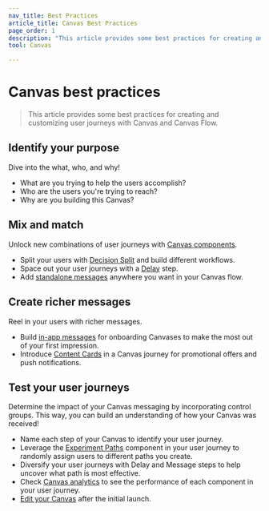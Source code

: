 ```yaml
---
nav_title: Best Practices
article_title: Canvas Best Practices
page_order: 1
description: "This article provides some best practices for creating and customizing user journeys with Canvas and Canvas Flow."
tool: Canvas

---
```


# Canvas best practices

> This article provides some best practices for creating and customizing user journeys with Canvas and Canvas Flow.

## Identify your purpose

Dive into the what, who, and why!
- What are you trying to help the users accomplish?
- Who are the users you're trying to reach?
- Why are you building this Canvas?

## Mix and match

Unlock new combinations of user journeys with [Canvas components]({{site.baseurl}}/user_guide/engagement_tools/canvas/canvas_components).
- Split your users with [Decision Split]({{site.baseurl}}/user_guide/engagement_tools/canvas/canvas_components/decision_split/) and build different workflows.
- Space out your user journeys with a [Delay]({{site.baseurl}}/user_guide/engagement_tools/canvas/canvas_components/delay_step/) step.
- Add [standalone messages]({{site.baseurl}}/user_guide/engagement_tools/canvas/canvas_components/message_step/) anywhere you want in your Canvas flow. 

## Create richer messages

Reel in your users with richer messages.

- Build [in-app messages]({{site.baseurl}}/user_guide/engagement_tools/canvas/create_a_canvas/in-app_messages_in_canvas/) for onboarding Canvases to make the most out of your first impression.
- Introduce [Content Cards]({{site.baseurl}}/user_guide/engagement_tools/canvas/create_a_canvas/content-cards_in_canvas/) in a Canvas journey for promotional offers and push notifications.

## Test your user journeys

Determine the impact of your Canvas messaging by incorporating control groups. This way, you can build an understanding of how your Canvas was received!

- Name each step of your Canvas to identify your user journey.
- Leverage the [Experiment Paths]({{site.baseurl}}/user_guide/engagement_tools/canvas/canvas_components/experiment_step/) component in your user journey to randomly assign users to different paths you create. 
- Diversify your user journeys with Delay and Message steps to help uncover what path is most effective.
- Check [Canvas analytics]({{site.baseurl}}/user_guide/engagement_tools/canvas/testing_canvases/measuring_and_testing_with_canvas_analytics/) to see the performance of each component in your user journey.
- [Edit your Canvas]({{site.baseurl}}/user_guide/engagement_tools/canvas/managing_canvases/change_your_canvas_after_launch/) after the initial launch.

